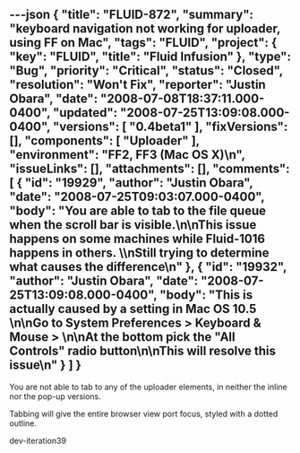---json
{
  "title": "FLUID-872",
  "summary": "keyboard navigation not working for uploader, using FF on Mac",
  "tags": "FLUID",
  "project": {
    "key": "FLUID",
    "title": "Fluid Infusion"
  },
  "type": "Bug",
  "priority": "Critical",
  "status": "Closed",
  "resolution": "Won't Fix",
  "reporter": "Justin Obara",
  "date": "2008-07-08T18:37:11.000-0400",
  "updated": "2008-07-25T13:09:08.000-0400",
  "versions": [
    "0.4beta1"
  ],
  "fixVersions": [],
  "components": [
    "Uploader"
  ],
  "environment": "FF2, FF3 (Mac OS X)\n",
  "issueLinks": [],
  "attachments": [],
  "comments": [
    {
      "id": "19929",
      "author": "Justin Obara",
      "date": "2008-07-25T09:03:07.000-0400",
      "body": "You are able to tab to the file queue when the scroll bar is visible.\n\nThis issue happens on some machines while Fluid-1016 happens in others. \\\nStill trying to determine what causes the difference\n"
    },
    {
      "id": "19932",
      "author": "Justin Obara",
      "date": "2008-07-25T13:09:08.000-0400",
      "body": "This is actually caused by a setting in Mac OS 10.5&#x20;\n\nGo to System Preferences > Keyboard & Mouse >&#x20;\n\nAt the bottom pick the \"All Controls\" radio button\n\nThis will resolve this issue\n"
    }
  ]
}
---
You are not able to tab to any of the uploader elements, in neither the inline nor the pop-up versions.

Tabbing will give the entire browser view port focus, styled with a dotted outline.

dev-iteration39

        